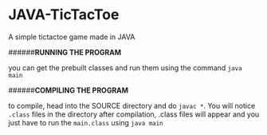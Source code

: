 # JAVA-TicTacToe
A simple tictactoe game made in JAVA

######**RUNNING THE PROGRAM**

you can get the prebuilt classes and run them using the command `java main`

######**COMPILING THE PROGRAM**

to compile, head into the SOURCE directory and do `javac *`. You will notice `.class` files in the directory after compilation, .class files will appear and you just have to run the `main.class` using `java main`
